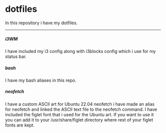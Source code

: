 # dotfiles
In this repository i have my dotfiles.

***

##### i3WM
I have included my i3 config along with i3blocks config which i use for my status bar.
##### bash
I have my bash aliases in this repo.
##### neofetch
I have a custom ASCII art for Ubuntu 22.04 neofetch i have made an alias for neofetch and linked the ASCII text file to the neofetch command. I have included the figlet font that i used for the Ubuntu art. If you want to use it you can add it to your /usr/share/figlet directory where rest of your figlet fonts are kept.
